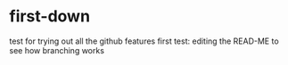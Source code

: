 # first-down
test for trying out all the github features
first test: editing the READ-ME to see how branching works
